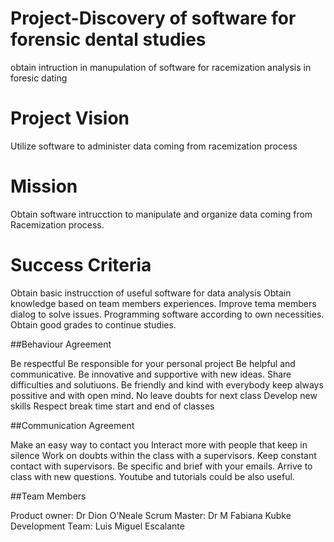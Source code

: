 # Project-Discovery of software for forensic dental studies
  obtain  intruction in manupulation of software for racemization analysis in foresic dating
  
# Project Vision
Utilize software to administer data  coming from racemization process

# Mission
Obtain software intrucction to manipulate and organize data coming from Racemization process.

# Success Criteria

Obtain basic instrucction of useful software for  data analysis
Obtain knowledge based on   team members experiences.
Improve tema members dialog to solve issues.
Programming software according to own necessities.
Obtain good grades to continue  studies.

##Behaviour Agreement

Be respectful 
Be responsible for your personal project
Be helpful and communicative.
Be innovative  and supportive with new ideas.
Share difficulties  and solutiuons.
Be friendly and kind with everybody
keep always possitive and with open mind.
No leave doubts for next class
Develop new skills
Respect break time  start and end of classes

##Communication Agreement

Make an easy way to contact you 
Interact more with people that keep in silence 
Work on doubts within the class with a supervisors.
Keep constant  contact with supervisors.
Be specific  and brief with your emails.
Arrive to class with new questions.
Youtube and tutorials could be  also useful.

##Team Members

Product owner:  Dr Dion O'Neale
Scrum Master: Dr M Fabiana Kubke
Development Team: Luis Miguel  Escalante
